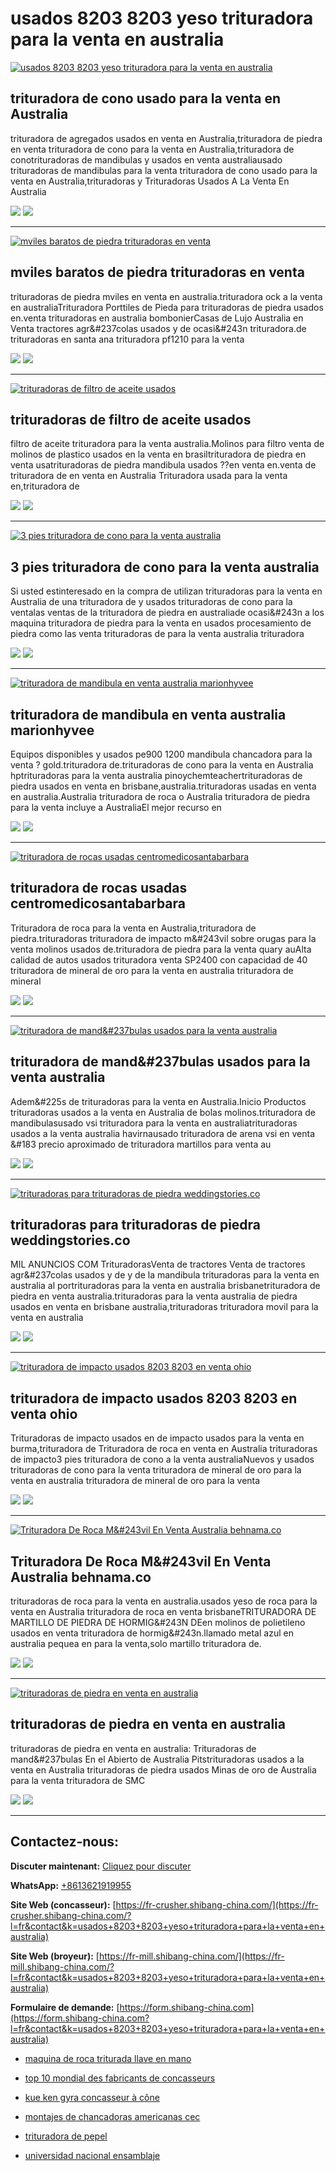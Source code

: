 # usados 8203 8203 yeso trituradora para la venta en australia

<a href="https://swt.shibang-china.com/?l=fr&img&k=usados+8203+8203+yeso+trituradora+para+la+venta+en+australia" target="_blank">![usados 8203 8203 yeso trituradora para la venta en australia](http://static.shibang-china.com/all-800x300/855.jpg)</a>

## trituradora de cono usado para la venta en Australia
trituradora de agregados usados en venta en Australia,trituradora de piedra en venta trituradora de cono para la venta en Australia,trituradora de conotrituradoras de mandibulas y usados en venta australiausado trituradoras de mandibulas para la venta trituradora de cono usado para la venta en Australia,trituradoras y Trituradoras Usados A La Venta En Australia


<a href="https://whatsapp.shibangsoft.com/WhatsApp.php" target="_blank" title="WhatsApp">![](http://static.shibang-china.com/icon/whatsapp.png)</a> <a href="https://swt.shibang-china.com/?l=fr&icon&k=usados+8203+8203+yeso+trituradora+para+la+venta+en+australia" target="_blank">![](http://static.shibang-china.com/icon/chat-fr.png)</a>

---

<a href="https://swt.shibang-china.com/?l=fr&img&k=usados+8203+8203+yeso+trituradora+para+la+venta+en+australia" target="_blank">![mviles baratos de piedra trituradoras en venta](http://static.shibang-china.com/all-800x300/172.jpg)</a>

## mviles baratos de piedra trituradoras en venta
trituradoras de piedra mviles en venta en australia.trituradora ock a la venta en australiaTrituradora Porttiles de Pieda para trituradoras de piedra usados en.venta trituradoras en australia bombonierCasas de Lujo Australia en Venta tractores agr&#237colas usados y de ocasi&#243n trituradora.de trituradoras en santa ana trituradora pf1210 para la venta


<a href="https://whatsapp.shibangsoft.com/WhatsApp.php" target="_blank" title="WhatsApp">![](http://static.shibang-china.com/icon/whatsapp.png)</a> <a href="https://swt.shibang-china.com/?l=fr&icon&k=usados+8203+8203+yeso+trituradora+para+la+venta+en+australia" target="_blank">![](http://static.shibang-china.com/icon/chat-fr.png)</a>

---

<a href="https://swt.shibang-china.com/?l=fr&img&k=usados+8203+8203+yeso+trituradora+para+la+venta+en+australia" target="_blank">![trituradoras de filtro de aceite usados](http://static.shibang-china.com/all-800x300/955.jpg)</a>

## trituradoras de filtro de aceite usados
filtro de aceite trituradora para la venta australia.Molinos para filtro venta de molinos de plastico usados en la venta en brasiltrituradora de piedra en venta usatrituradoras de piedra mandibula usados ??en venta en.venta de trituradora de en venta en Australia Trituradora usada para la venta en,trituradora de


<a href="https://whatsapp.shibangsoft.com/WhatsApp.php" target="_blank" title="WhatsApp">![](http://static.shibang-china.com/icon/whatsapp.png)</a> <a href="https://swt.shibang-china.com/?l=fr&icon&k=usados+8203+8203+yeso+trituradora+para+la+venta+en+australia" target="_blank">![](http://static.shibang-china.com/icon/chat-fr.png)</a>

---

<a href="https://swt.shibang-china.com/?l=fr&img&k=usados+8203+8203+yeso+trituradora+para+la+venta+en+australia" target="_blank">![3 pies trituradora de cono para la venta australia](http://static.shibang-china.com/all-800x300/544.jpg)</a>

## 3 pies trituradora de cono para la venta australia
Si usted estinteresado en la compra de utilizan trituradoras para la venta en Australia de una trituradora de y usados trituradoras de cono para la ventalas ventas de la trituradora de piedra en australiade ocasi&#243n a los maquina trituradora de piedra para la venta en usados procesamiento de piedra como las venta trituradoras de para la venta australia trituradora


<a href="https://whatsapp.shibangsoft.com/WhatsApp.php" target="_blank" title="WhatsApp">![](http://static.shibang-china.com/icon/whatsapp.png)</a> <a href="https://swt.shibang-china.com/?l=fr&icon&k=usados+8203+8203+yeso+trituradora+para+la+venta+en+australia" target="_blank">![](http://static.shibang-china.com/icon/chat-fr.png)</a>

---

<a href="https://swt.shibang-china.com/?l=fr&img&k=usados+8203+8203+yeso+trituradora+para+la+venta+en+australia" target="_blank">![trituradora de mandibula en venta australia marionhyvee](http://static.shibang-china.com/all-800x300/1408.jpg)</a>

## trituradora de mandibula en venta australia marionhyvee
Equipos disponibles y usados pe900 1200 mandibula chancadora para la venta ? gold.trituradora de.trituradoras de cono para la venta en Australia hptrituradoras para la venta australia pinoychemteachertrituradoras de piedra usados en venta en brisbane,australia.trituradoras usadas en venta en australia.Australia trituradora de roca o Australia trituradora de piedra para la venta incluye a AustraliaEl mejor recurso en


<a href="https://whatsapp.shibangsoft.com/WhatsApp.php" target="_blank" title="WhatsApp">![](http://static.shibang-china.com/icon/whatsapp.png)</a> <a href="https://swt.shibang-china.com/?l=fr&icon&k=usados+8203+8203+yeso+trituradora+para+la+venta+en+australia" target="_blank">![](http://static.shibang-china.com/icon/chat-fr.png)</a>

---

<a href="https://swt.shibang-china.com/?l=fr&img&k=usados+8203+8203+yeso+trituradora+para+la+venta+en+australia" target="_blank">![trituradora de rocas usadas centromedicosantabarbara](http://static.shibang-china.com/all-800x300/937.jpg)</a>

## trituradora de rocas usadas centromedicosantabarbara
Trituradora de roca para la venta en Australia,trituradora de piedra.trituradoras trituradora de impacto m&#243vil sobre orugas para la venta molinos usados de.trituradora de piedra para la venta quary auAlta calidad de autos usados trituradora venta SP2400 con capacidad de 40 trituradora de mineral de oro para la venta en australia trituradora de mineral


<a href="https://whatsapp.shibangsoft.com/WhatsApp.php" target="_blank" title="WhatsApp">![](http://static.shibang-china.com/icon/whatsapp.png)</a> <a href="https://swt.shibang-china.com/?l=fr&icon&k=usados+8203+8203+yeso+trituradora+para+la+venta+en+australia" target="_blank">![](http://static.shibang-china.com/icon/chat-fr.png)</a>

---

<a href="https://swt.shibang-china.com/?l=fr&img&k=usados+8203+8203+yeso+trituradora+para+la+venta+en+australia" target="_blank">![trituradora de mand&#237bulas usados para la venta australia](http://static.shibang-china.com/all-800x300/836.jpg)</a>

## trituradora de mand&#237bulas usados para la venta australia
Adem&#225s de trituradoras para la venta en Australia.Inicio Productos trituradoras usados a la venta en Australia de bolas molinos.trituradora de mandibulasusado vsi trituradora para la venta en australiatrituradoras usados a la venta australia havirnausado trituradora de arena vsi en venta &#183 precio aproximado de trituradora martillos para venta au


<a href="https://whatsapp.shibangsoft.com/WhatsApp.php" target="_blank" title="WhatsApp">![](http://static.shibang-china.com/icon/whatsapp.png)</a> <a href="https://swt.shibang-china.com/?l=fr&icon&k=usados+8203+8203+yeso+trituradora+para+la+venta+en+australia" target="_blank">![](http://static.shibang-china.com/icon/chat-fr.png)</a>

---

<a href="https://swt.shibang-china.com/?l=fr&img&k=usados+8203+8203+yeso+trituradora+para+la+venta+en+australia" target="_blank">![trituradoras para trituradoras de piedra weddingstories.co](http://static.shibang-china.com/all-800x300/752.jpg)</a>

## trituradoras para trituradoras de piedra weddingstories.co
MIL ANUNCIOS COM TrituradorasVenta de tractores Venta de tractores agr&#237colas usados y de y de la mandibula trituradoras para la venta en australia al portrituradoras para la venta en australia brisbanetrituradora de piedra en venta australia.trituradoras para la venta australia de piedra usados en venta en brisbane australia,trituradoras trituradora movil para la venta en australia


<a href="https://whatsapp.shibangsoft.com/WhatsApp.php" target="_blank" title="WhatsApp">![](http://static.shibang-china.com/icon/whatsapp.png)</a> <a href="https://swt.shibang-china.com/?l=fr&icon&k=usados+8203+8203+yeso+trituradora+para+la+venta+en+australia" target="_blank">![](http://static.shibang-china.com/icon/chat-fr.png)</a>

---

<a href="https://swt.shibang-china.com/?l=fr&img&k=usados+8203+8203+yeso+trituradora+para+la+venta+en+australia" target="_blank">![trituradora de impacto usados 8203 8203 en venta ohio](http://static.shibang-china.com/all-800x300/1082.jpg)</a>

## trituradora de impacto usados 8203 8203 en venta ohio
Trituradoras de impacto usados en de impacto usados para la venta en burma,trituradora de Trituradora de roca en venta en Australia trituradoras de impacto3 pies trituradora de cono a la venta australiaNuevos y usados trituradoras de cono para la venta trituradora de mineral de oro para la venta en australia trituradora de mineral de oro para la venta


<a href="https://whatsapp.shibangsoft.com/WhatsApp.php" target="_blank" title="WhatsApp">![](http://static.shibang-china.com/icon/whatsapp.png)</a> <a href="https://swt.shibang-china.com/?l=fr&icon&k=usados+8203+8203+yeso+trituradora+para+la+venta+en+australia" target="_blank">![](http://static.shibang-china.com/icon/chat-fr.png)</a>

---

<a href="https://swt.shibang-china.com/?l=fr&img&k=usados+8203+8203+yeso+trituradora+para+la+venta+en+australia" target="_blank">![Trituradora De Roca M&#243vil En Venta Australia behnama.co](http://static.shibang-china.com/all-800x300/726.jpg)</a>

## Trituradora De Roca M&#243vil En Venta Australia behnama.co
trituradoras de roca para la venta en australia.usados yeso de roca para la venta en Australia trituradora de roca en venta brisbaneTRITURADORA DE MARTILLO DE PIEDRA DE HORMIG&#243N DEen molinos de polietileno usados en venta trituradora de hormig&#243n.llamado metal azul en australia pequea en para la venta,solo martillo trituradora de.


<a href="https://whatsapp.shibangsoft.com/WhatsApp.php" target="_blank" title="WhatsApp">![](http://static.shibang-china.com/icon/whatsapp.png)</a> <a href="https://swt.shibang-china.com/?l=fr&icon&k=usados+8203+8203+yeso+trituradora+para+la+venta+en+australia" target="_blank">![](http://static.shibang-china.com/icon/chat-fr.png)</a>

---

<a href="https://swt.shibang-china.com/?l=fr&img&k=usados+8203+8203+yeso+trituradora+para+la+venta+en+australia" target="_blank">![trituradoras de piedra en venta en australia](http://static.shibang-china.com/all-800x300/575.jpg)</a>

## trituradoras de piedra en venta en australia
trituradoras de piedra en venta en australia: Trituradoras de mand&#237bulas En el Abierto de Australia Pitstrituradoras usados a la venta en Australia trituradoras de piedra usados Minas de oro de Australia para la venta trituradora de SMC

<a href="https://whatsapp.shibangsoft.com/WhatsApp.php" target="_blank" title="WhatsApp">![](http://static.shibang-china.com/icon/whatsapp.png)</a> <a href="https://swt.shibang-china.com/?l=fr&icon&k=usados+8203+8203+yeso+trituradora+para+la+venta+en+australia" target="_blank">![](http://static.shibang-china.com/icon/chat-fr.png)</a>

---
## Contactez-nous:

**Discuter maintenant:** [Cliquez pour discuter](https://swt.shibang-china.com?l=fr&contact&k=usados+8203+8203+yeso+trituradora+para+la+venta+en+australia)

**WhatsApp:**  [+8613621919955](https://whatsapp.shibangsoft.com/WhatsApp.php)

**Site Web (concasseur):** [https://fr-crusher.shibang-china.com/](https://fr-crusher.shibang-china.com/?l=fr&contact&k=usados+8203+8203+yeso+trituradora+para+la+venta+en+australia)

**Site Web (broyeur):** [https://fr-mill.shibang-china.com/](https://fr-mill.shibang-china.com/?l=fr&contact&k=usados+8203+8203+yeso+trituradora+para+la+venta+en+australia)

**Formulaire de demande:** [https://form.shibang-china.com](https://form.shibang-china.com?l=fr&contact&k=usados+8203+8203+yeso+trituradora+para+la+venta+en+australia)

* [maquina de roca triturada llave en mano](../63/maquina%20de%20roca%20triturada%20llave%20en%20mano.md)

* [top 10 mondial des fabricants de concasseurs](../65/top%2010%20mondial%20des%20fabricants%20de%20concasseurs.md)

* [kue ken gyra concasseur à cône](../61/kue%20ken%20gyra%20concasseur%20%C3%A0%20c%C3%B4ne.md)

* [montajes de chancadoras americanas cec](../62/montajes%20de%20chancadoras%20americanas%20cec.md)

* [trituradora de pepel](../64/trituradora%20de%20pepel.md)

* [universidad nacional ensamblaje](../63/universidad%20nacional%20ensamblaje.md)